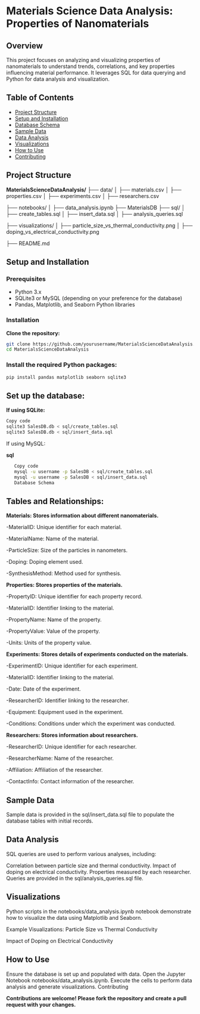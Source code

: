 # **Materials Science Data Analysis: Properties of Nanomaterials**

## **Overview**

This project focuses on analyzing and visualizing properties of nanomaterials to understand trends, correlations, and key properties influencing material performance. It leverages SQL for data querying and Python for data analysis and visualization.

## **Table of Contents**


- [Project Structure](#project-structure)
- [Setup and Installation](#setup-and-installation)
- [Database Schema](#database-schema)
- [Sample Data](#sample-data)
- [Data Analysis](#data-analysis)
- [Visualizations](#visualizations)
- [How to Use](#how-to-use)
- [Contributing](#contributing)

## **Project Structure**


**MaterialsScienceDataAnalysis/** 
├── data/ 
│   ├── materials.csv
│   ├── properties.csv
│   ├── experiments.csv
│   ├── researchers.csv

├── notebooks/
│   ├── data_analysis.ipynb
    ├── MaterialsDB
├── sql/
│   ├── create_tables.sql
│   ├── insert_data.sql
│   ├── analysis_queries.sql

├── visualizations/
│   ├── particle_size_vs_thermal_conductivity.png
│   ├── doping_vs_electrical_conductivity.png


├── README.md



## **Setup and Installation**

### **Prerequisites**

- Python 3.x
- SQLite3 or MySQL (depending on your preference for the database)
- Pandas, Matplotlib, and Seaborn Python libraries

### **Installation**


 **Clone the repository:**

   ```bash
   git clone https://github.com/yourusername/MaterialsScienceDataAnalysis.git
   cd MaterialsScienceDataAnalysis
```

### **Install the required Python packages:**

```bash
pip install pandas matplotlib seaborn sqlite3

```

## **Set up the database:**

**If using SQLite:**

```bash
Copy code
sqlite3 SalesDB.db < sql/create_tables.sql
sqlite3 SalesDB.db < sql/insert_data.sql
```

If using MySQL:

**sql**
``` bash
   Copy code
   mysql -u username -p SalesDB < sql/create_tables.sql
   mysql -u username -p SalesDB < sql/insert_data.sql
   Database Schema
```


## **Tables and Relationships:**

**Materials: Stores information about different nanomaterials.**

-MaterialID: Unique identifier for each material.

-MaterialName: Name of the material.

-ParticleSize: Size of the particles in nanometers.

-Doping: Doping element used.

-SynthesisMethod: Method used for synthesis.

**Properties: Stores properties of the materials.**

-PropertyID: Unique identifier for each property record.

-MaterialID: Identifier linking to the material.

-PropertyName: Name of the property.

-PropertyValue: Value of the property.

-Units: Units of the property value.

**Experiments: Stores details of experiments conducted on the materials.**

-ExperimentID: Unique identifier for each experiment.

-MaterialID: Identifier linking to the material.

-Date: Date of the experiment.

-ResearcherID: Identifier linking to the researcher.

-Equipment: Equipment used in the experiment.

-Conditions: Conditions under which the experiment was conducted.

**Researchers: Stores information about researchers.**

-ResearcherID: Unique identifier for each researcher.

-ResearcherName: Name of the researcher.

-Affiliation: Affiliation of the researcher.

-ContactInfo: Contact information of the researcher.

## **Sample Data**

Sample data is provided in the sql/insert_data.sql file to populate the database tables with initial records.

##  **Data Analysis**

SQL queries are used to perform various analyses, including:

Correlation between particle size and thermal conductivity.
Impact of doping on electrical conductivity.
Properties measured by each researcher.
Queries are provided in the sql/analysis_queries.sql file.


## **Visualizations**

Python scripts in the notebooks/data_analysis.ipynb notebook demonstrate how to visualize the data using Matplotlib and Seaborn.

Example Visualizations:
Particle Size vs Thermal Conductivity

Impact of Doping on Electrical Conductivity

## **How to Use**

Ensure the database is set up and populated with data.
Open the Jupyter Notebook notebooks/data_analysis.ipynb.
Execute the cells to perform data analysis and generate visualizations.
Contributing

**Contributions are welcome! Please fork the repository and create a pull request with your changes.**









